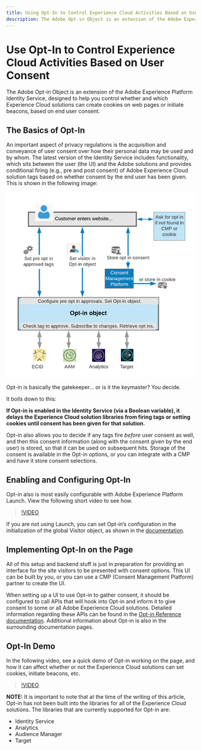 ```yaml
---
title: Using Opt-In to Control Experience Cloud Activities Based on User Consent
description: The Adobe Opt-in Object is an extension of the Adobe Experience Platform Identity Service, designed to help you control whether and which Experience Cloud solutions can create cookies on web pages or initiate beacons, based on end user consent.
---
```


# Use Opt-In to Control Experience Cloud Activities Based on User Consent

The Adobe Opt-in Object is an extension of the Adobe Experience Platform Identity Service, designed to help you control whether and which Experience Cloud solutions can create cookies on web pages or initiate beacons, based on end user consent.

## The Basics of Opt-In

An important aspect of privacy regulations is the acquisition and conveyance of user consent over how their personal data may be used and by whom. The latest version of the Identity Service includes functionality, which sits between the user (the UI) and the Adobe solutions and provides conditional firing (e.g., pre and post consent) of Adobe Experience Cloud solution tags based on whether consent by the end user has been given. This is shown in the following image:

![Diagram of how Opt-in works](assets/opt-in.png)

Opt-in is basically the gatekeeper... or is it the keymaster? You decide.

It boils down to this:

**If Opt-in is enabled in the Identity Service (via a Boolean variable), it delays the Experience Cloud solution libraries from firing tags or setting cookies until consent has been given for that solution.**

Opt-in also allows you to decide if any tags fire *before* user consent as well, and then this consent information (along with the consent given by the end user) is stored, so that it can be used on subsequent hits. Storage of the consent is available in the Opt-in options, or you can integrate with a CMP and have it store consent selections.

## Enabling and Configuring Opt-In

Opt-in also is most easily configurable with Adobe Experience Platform Launch. View the following short video to see how.

>[!VIDEO](https://video.tv.adobe.com/v/26431/?quality=12)

If you are not using Launch, you can set Opt-in’s configuration in the initialization of the global Visitor object, as shown in the [documentation](https://marketing.adobe.com/resources/help/en_US/mcvid/getting-started.html).

## Implementing Opt-In on the Page

All of this setup and backend stuff is just in preparation for providing an interface for the site visitors to be presented with consent options. This UI can be built by you, or you can use a CMP (Consent Management Platform) partner to create the UI.

When setting up a UI to use Opt-in to gather consent, it should be configured to call APIs that will hook into Opt-in and inform it to give consent to some or all Adobe Experience Cloud solutions. Detailed information regarding these APIs can be found in the [Opt-in Reference documentation](https://marketing.adobe.com/resources/help/en_US/mcvid/api.html). Additional information about Opt-in is also in the surrounding documentation pages.

## Opt-In Demo

In the following video, see a quick demo of Opt-in working on the page, and how it can affect whether or not the Experience Cloud solutions can set cookies, initiate beacons, etc.

>[!VIDEO](https://video.tv.adobe.com/v/26432/?quality=12)

**NOTE:** It is important to note that at the time of the writing of this article, Opt-in has not been built into the libraries for all of the Experience Cloud solutions. The libraries that are currently supported for Opt-in are:

* Identity Service
* Analytics
* Audience Manager
* Target
